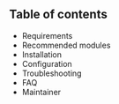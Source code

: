 
## Table of contents

- Requirements
- Recommended modules
- Installation
- Configuration
- Troubleshooting
- FAQ
- Maintainer


